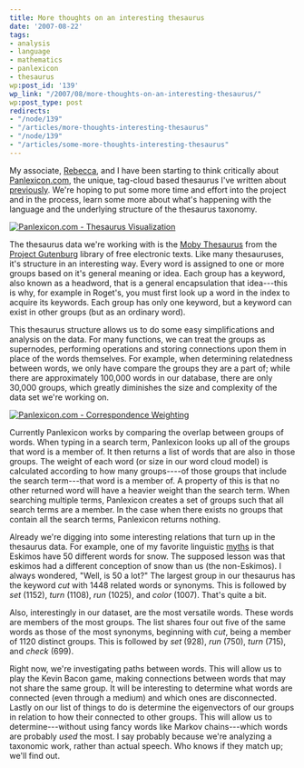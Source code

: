 ```yaml
---
title: More thoughts on an interesting thesaurus
date: '2007-08-22'
tags:
- analysis
- language
- mathematics
- panlexicon
- thesaurus
wp:post_id: '139'
wp_link: "/2007/08/more-thoughts-on-an-interesting-thesaurus/"
wp:post_type: post
redirects:
- "/node/139"
- "/articles/more-thoughts-interesting-thesaurus"
- "/node/139"
- "/articles/some-more-thoughts-interesting-thesaurus"
---
```


My associate, [Rebecca](http://circuitous.org), and I have been starting to think critically about [Panlexicon.com](http://panlexicon.com), the unique, tag-cloud based thesaurus I've written about [previously](http://island94.org/node/128"). We're hoping to put some more time and effort into the project and in the process, learn some more about what's happening with the language and the underlying structure of the thesaurus taxonomy.

[ ![Panlexicon.com - Thesaurus Visualization](http://farm2.static.flickr.com/1214/1178070872_b43fabb5f9_b.jpg) ](http://www.flickr.com/photos/bensheldon/1178070872/ "Photo Sharing")

The thesaurus data we're working with is the [Moby Thesaurus](http://www.gutenberg.org/etext/3202) from the [Project Gutenburg](http://www.gutenberg.org/) library of free electronic texts. Like many thesauruses, it's structure in an interesting way. Every word is assigned to one or more groups based on it's general meaning or idea. Each group has a keyword, also known as a headword, that is a general encapsulation that idea---this is why, for example in Roget's, you must first look up a word in the index to acquire its keywords. Each group has only one keyword, but a keyword can exist in other groups (but as an ordinary word).

This thesaurus structure allows us to do some easy simplifications and analysis on the data. For many functions, we can treat the groups as supernodes, performing operations and storing connections upon them in place of the words themselves. For example, when determining relatedness between words, we only have compare the groups they are a part of; while there are approximately 100,000 words in our database, there are only 30,000 groups, which greatly diminishes the size and complexity of the data set we're working on.

[ ![Panlexicon.com - Correspondence Weighting](http://farm2.static.flickr.com/1297/1178070558_757312a092.jpg) ](http://www.flickr.com/photos/bensheldon/1178070558/ "Photo Sharing")

Currently Panlexicon works by comparing the overlap between groups of words. When typing in a search term, Panlexicon looks up all of the groups that word is a member of. It then returns a list of words that are also in those groups. The weight of each word (or size in our word cloud model) is calculated according to how many groups----of those groups that include the search term---that word is a member of. A property of this is that no other returned word will have a heavier weight than the search term. When searching multiple terms, Panlexicon creates a set of groups such that all search terms are a member. In the case when there exists no groups that contain all the search terms, Panlexicon returns nothing.

Already we're digging into some interesting relations that turn up in the thesaurus data. For example, one of my favorite linguistic [myths](http://en.wikipedia.org/wiki/Eskimo_words_for_snow) is that Eskimos have 50 different words for snow. The supposed lesson was that eskimos had a different conception of snow than us (the non-Eskimos). I always wondered, "Well, is 50 a lot?" The largest group in our thesaurus has the keyword _cut_ with 1448 related words or synonyms. This is followed by _set_ (1152), _turn_ (1108), _run_ (1025), and _color_ (1007). That's quite a bit.

Also, interestingly in our dataset, are the most versatile words. These words are members of the most groups. The list shares four out five of the same words as those of the most synonyms, beginning with _cut_, being a member of 1120 distinct groups. This is followed by _set_ (928), _run_ (750), _turn_ (715), and _check_ (699).

Right now, we're investigating paths between words. This will allow us to play the Kevin Bacon game, making connections between words that may not share the same group. It will be interesting to determine what words are connected (even through a medium) and which ones are disconnected. Lastly on our list of things to do is determine the eigenvectors of our groups in relation to how their connected to other groups. This will allow us to determine---without using fancy words like Markov chains---which words are probably _used_ the most. I say probably because we're analyzing a taxonomic work, rather than actual speech. Who knows if they match up; we'll find out.
